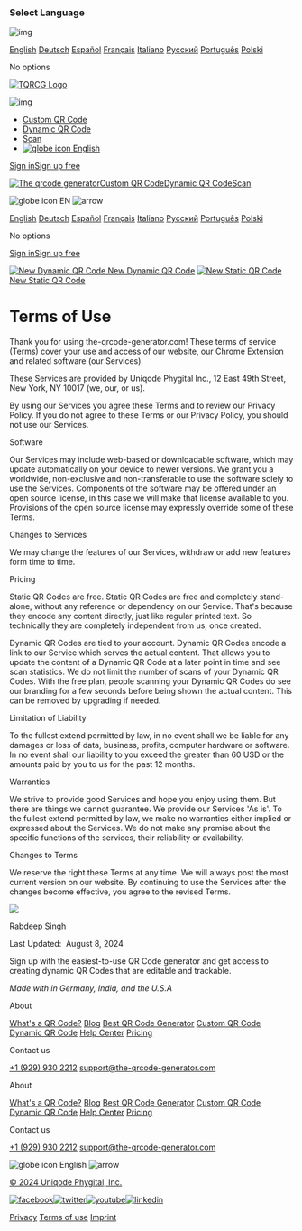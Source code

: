 ### Select Language

![img](https://www.the-qrcode-generator.com/wp-content/themes/tqrcg/img/header/cross-black.svg)

  [English](https://www.the-qrcode-generator.com/terms?lng=en) [Deutsch](https://www.the-qrcode-generator.com/terms?lng=de) [Español](https://www.the-qrcode-generator.com/terms?lng=es) [Français](https://www.the-qrcode-generator.com/terms?lng=fr) [Italiano](https://www.the-qrcode-generator.com/terms?lng=it) [Русский](https://www.the-qrcode-generator.com/terms?lng=ru) [Português](https://www.the-qrcode-generator.com/terms?lng=pt) [Polski](https://www.the-qrcode-generator.com/terms?lng=pl)

No options

[![TQRCG Logo](https://www.the-qrcode-generator.com/wp-content/themes/tqrcg/img/header/polo-logo-v1.png "TQRCG Logo")](https://www.the-qrcode-generator.com/)

![img](https://www.the-qrcode-generator.com/wp-content/themes/tqrcg/img/header/cross-black.svg)

* [Custom QR Code](https://www.the-qrcode-generator.com/custom-qr-code)
* [Dynamic QR Code](https://www.the-qrcode-generator.com/dynamic-qr-code)
* [Scan](https://www.the-qrcode-generator.com/scan?lng=en)
*  [![globe icon](https://www.the-qrcode-generator.com/wp-content/themes/tqrcg/img/Globe_icon.svg) English](javascript:void(0);)

[Sign in](https://app.the-qrcode-generator.com/sign-in?lng=en&signup_source=mobile_header_sign_in&from=mob&fromSearch=)[Sign up free](https://app.the-qrcode-generator.com/sign-in?lng=en&signup_source=mobile_header_sign_up&from=mob&fromSearch=)

[![](https://www.the-qrcode-generator.com/wp-content/themes/tqrcg/img/header/polo-logo-v1.png "The qrcode generator")](https://www.the-qrcode-generator.com/)[Custom QR Code](https://www.the-qrcode-generator.com/custom-qr-code)[Dynamic QR Code](https://www.the-qrcode-generator.com/dynamic-qr-code)[Scan](https://www.the-qrcode-generator.com/scan?lng=en)

 ![globe icon](https://www.the-qrcode-generator.com/wp-content/themes/tqrcg/img/Globe_icon.svg) EN ![arrow](https://www.the-qrcode-generator.com/wp-content/themes/tqrcg/img/arrow-up.svg) 

  [English](https://www.the-qrcode-generator.com/terms?lng=en) [Deutsch](https://www.the-qrcode-generator.com/terms?lng=de) [Español](https://www.the-qrcode-generator.com/terms?lng=es) [Français](https://www.the-qrcode-generator.com/terms?lng=fr) [Italiano](https://www.the-qrcode-generator.com/terms?lng=it) [Русский](https://www.the-qrcode-generator.com/terms?lng=ru) [Português](https://www.the-qrcode-generator.com/terms?lng=pt) [Polski](https://www.the-qrcode-generator.com/terms?lng=pl)

No options

[Sign in](https://app.the-qrcode-generator.com/sign-in?lng=en&signup_source=header_sign_in)[Sign up free](https://app.the-qrcode-generator.com/sign-in?lng=en&signup_source=header_sign_up)

 [![New Dynamic QR Code](https://www.the-qrcode-generator.com/wp-content/themes/tqrcg/img/pen-nib-cross.png) New Dynamic QR Code](https://app.the-qrcode-generator.com/sign-in?lng=enfrom=%2Fmycodes%2Fnew&fromSearch=&signup_source=new_dynamic_code) [![New Static QR Code](https://www.the-qrcode-generator.com/wp-content/themes/tqrcg/img/metric-spike.png) New Static QR Code](https://www.the-qrcode-generator.com/)

Terms of Use
============

Thank you for using the-qrcode-generator.com! These terms of service (Terms) cover your use and access of our website, our Chrome Extension and related software (our Services).

These Services are provided by Uniqode Phygital Inc., 12 East 49th Street, New York, NY 10017 (we, our, or us).

By using our Services you agree these Terms and to review our Privacy Policy. If you do not agree to these Terms or our Privacy Policy, you should not use our Services.

Software

Our Services may include web-based or downloadable software, which may update automatically on your device to newer versions. We grant you a worldwide, non-exclusive and non-transferable to use the software solely to use the Services. Components of the software may be offered under an open source license, in this case we will make that license available to you. Provisions of the open source license may expressly override some of these Terms.

Changes to Services

We may change the features of our Services, withdraw or add new features form time to time.

Pricing

Static QR Codes are free. Static QR Codes are free and completely stand-alone, without any reference or dependency on our Service. That's because they encode any content directly, just like regular printed text. So technically they are completely independent from us, once created.

Dynamic QR Codes are tied to your account. Dynamic QR Codes encode a link to our Service which serves the actual content. That allows you to update the content of a Dynamic QR Code at a later point in time and see scan statistics. We do not limit the number of scans of your Dynamic QR Codes. With the free plan, people scanning your Dynamic QR Codes do see our branding for a few seconds before being shown the actual content. This can be removed by upgrading if needed.

Limitation of Liability

To the fullest extend permitted by law, in no event shall we be liable for any damages or loss of data, business, profits, computer hardware or software. In no event shall our liability to you exceed the greater than 60 USD or the amounts paid by you to us for the past 12 months.

Warranties

We strive to provide good Services and hope you enjoy using them. But there are things we cannot guarantee. We provide our Services 'As is'. To the fullest extend permitted by law, we make no warranties either implied or expressed about the Services. We do not make any promise about the specific functions of the services, their reliability or availability.

Changes to Terms

We reserve the right these Terms at any time. We will always post the most current version on our website. By continuing to use the Services after the changes become effective, you agree to the revised Terms.

 

![](https://secure.gravatar.com/avatar/c1d71cc1a6420b89d1a9d8c050401579?s=60&d=mm&r=g)

Rabdeep Singh

Last Updated:  August 8, 2024

Sign up with the easiest-to-use QR Code generator and get access to creating dynamic QR Codes that are editable and trackable.

_Made with in Germany, India, and the U.S.A_

About

[What's a QR Code?](https://www.the-qrcode-generator.com/whats-a-qr-code "What's a QR Code?") [Blog](https://www.the-qrcode-generator.com/blog/ "blog") [Best QR Code Generator](https://www.the-qrcode-generator.com/blog/best-qr-code-generator/the-ultimate-guide-to-choosing-the-best-qr-code-generator "Best QR Code Generator") [Custom QR Code](https://www.the-qrcode-generator.com/custom-qr-code "Custom qr code") [Dynamic QR Code](https://www.the-qrcode-generator.com/dynamic-qr-code "Dynamic QR Code") [Help Center](https://docs.the-qrcode-generator.com/en/ "Help Center") [Pricing](https://www.the-qrcode-generator.com/pricing?lng=en&upgrade_source=footer "pricing")

Contact us

[+1 (929) 930 2212](tel:+19299302212) [support@the-qrcode-generator.com](mailto:support@the-qrcode-generator.com)

About

[What's a QR Code?](https://www.the-qrcode-generator.com/whats-a-qr-code "What's a QR Code?") [Blog](https://www.the-qrcode-generator.com/blog/ "blog") [Best QR Code Generator](https://www.the-qrcode-generator.com/blog/best-qr-code-generator/the-ultimate-guide-to-choosing-the-best-qr-code-generator "Best QR Code Generator") [Custom QR Code](https://www.the-qrcode-generator.com/custom-qr-code "Custom qr code") [Dynamic QR Code](https://www.the-qrcode-generator.com/dynamic-qr-code "Dynamic QR Code") [Help Center](https://docs.the-qrcode-generator.com/en/ "Help Center") [Pricing](https://www.the-qrcode-generator.com/pricing?lng=en&upgrade_source=footer "pricing")

Contact us

[+1 (929) 930 2212](tel:+19299302212) [support@the-qrcode-generator.com](mailto:support@the-qrcode-generator.com)

 ![globe icon](https://www.the-qrcode-generator.com/wp-content/themes/tqrcg/img/Globe_icon.svg) English ![arrow](https://www.the-qrcode-generator.com/wp-content/themes/tqrcg/img/arrow-up.svg) 

[© 2024 Uniqode Phygital, Inc.](https://www.uniqode.com/)

 [![facebook](https://www.the-qrcode-generator.com/wp-content/themes/tqrcg/img/footer/facebook.svg "facebook")](https://www.facebook.com/people/The-QR-Code-Generator/100094303001130/)[![twitter](https://www.the-qrcode-generator.com/wp-content/themes/tqrcg/img/footer/twitter.svg "twitter")](https://x.com/theqrcodegene)[![youtube](https://www.the-qrcode-generator.com/wp-content/themes/tqrcg/img/footer/youtube.svg "youtube")](https://www.youtube.com/channel/UC9NUH47iH5Sk1EeN0y4Jzaw)[![linkedin](https://www.the-qrcode-generator.com/wp-content/themes/tqrcg/img/footer/linkedin.svg "linkedin")](https://www.linkedin.com/company/the-qr-code-generator/)

[Privacy](https://www.the-qrcode-generator.com/privacy "Privacy policy") [Terms of use](https://www.the-qrcode-generator.com/terms "Terms of service") [Imprint](https://www.the-qrcode-generator.com/imprint "Cookie policy")